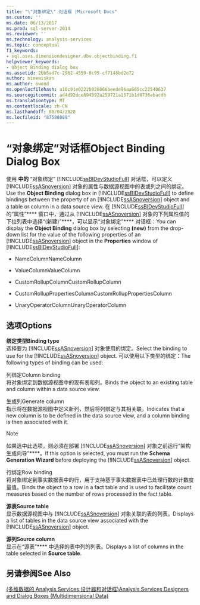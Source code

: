 ```yaml
---
title: "\"对象绑定\" 对话框 |Microsoft Docs"
ms.custom: ''
ms.date: 06/13/2017
ms.prod: sql-server-2014
ms.reviewer: ''
ms.technology: analysis-services
ms.topic: conceptual
f1_keywords:
- sql.asvs.dimensiondesigner.dbv.objectbinding.f1
helpviewer_keywords:
- Object Binding dialog box
ms.assetid: 2bb5ad7c-2962-4559-8c95-cf7148bd2e72
author: minewiskan
ms.author: owend
ms.openlocfilehash: a10c91e0222b826066aeede96aa665cc22540637
ms.sourcegitcommit: ad4d92dce894592a259721a1571b1d8736abacdb
ms.translationtype: MT
ms.contentlocale: zh-CN
ms.lasthandoff: 08/04/2020
ms.locfileid: "87588088"
---
```

# <a name="object-binding-dialog-box"></a><span data-ttu-id="34e93-102">“对象绑定”对话框</span><span class="sxs-lookup"><span data-stu-id="34e93-102">Object Binding Dialog Box</span></span>
  <span data-ttu-id="34e93-103">使用 **中的** “对象绑定” [!INCLUDE[ssBIDevStudioFull](../includes/ssbidevstudiofull-md.md)] 对话框，可以定义 [!INCLUDE[ssASnoversion](../includes/ssasnoversion-md.md)] 对象的属性与数据源视图中的表或列之间的绑定。</span><span class="sxs-lookup"><span data-stu-id="34e93-103">Use the **Object Binding** dialog box in [!INCLUDE[ssBIDevStudioFull](../includes/ssbidevstudiofull-md.md)] to define bindings between the property of an [!INCLUDE[ssASnoversion](../includes/ssasnoversion-md.md)] object and a table or column in a data source view.</span></span> <span data-ttu-id="34e93-104">在 [!INCLUDE[ssBIDevStudioFull](../includes/ssbidevstudiofull-md.md)] 的“属性”\*\*\*\* 窗口中，通过从 [!INCLUDE[ssASnoversion](../includes/ssasnoversion-md.md)] 对象的下列属性值的下拉列表中选择“(新建)”\*\*\*\*，可以显示“对象绑定”\*\*\*\* 对话框：</span><span class="sxs-lookup"><span data-stu-id="34e93-104">You can display the **Object Binding** dialog box by selecting **(new)** from the drop-down list for the value of the following properties of an [!INCLUDE[ssASnoversion](../includes/ssasnoversion-md.md)] object in the **Properties** window of [!INCLUDE[ssBIDevStudioFull](../includes/ssbidevstudiofull-md.md)]:</span></span>  
  
-   <span data-ttu-id="34e93-105">NameColumn</span><span class="sxs-lookup"><span data-stu-id="34e93-105">NameColumn</span></span>  
  
-   <span data-ttu-id="34e93-106">ValueColumn</span><span class="sxs-lookup"><span data-stu-id="34e93-106">ValueColumn</span></span>  
  
-   <span data-ttu-id="34e93-107">CustomRollupColumn</span><span class="sxs-lookup"><span data-stu-id="34e93-107">CustomRollupColumn</span></span>  
  
-   <span data-ttu-id="34e93-108">CustomRollupPropertiesColumn</span><span class="sxs-lookup"><span data-stu-id="34e93-108">CustomRollupPropertiesColumn</span></span>  
  
-   <span data-ttu-id="34e93-109">UnaryOperatorColumn</span><span class="sxs-lookup"><span data-stu-id="34e93-109">UnaryOperatorColumn</span></span>  
  
## <a name="options"></a><span data-ttu-id="34e93-110">选项</span><span class="sxs-lookup"><span data-stu-id="34e93-110">Options</span></span>  
 <span data-ttu-id="34e93-111">**绑定类型**</span><span class="sxs-lookup"><span data-stu-id="34e93-111">**Binding type**</span></span>  
 <span data-ttu-id="34e93-112">选择要为 [!INCLUDE[ssASnoversion](../includes/ssasnoversion-md.md)] 对象使用的绑定。</span><span class="sxs-lookup"><span data-stu-id="34e93-112">Select the binding to use for the [!INCLUDE[ssASnoversion](../includes/ssasnoversion-md.md)] object.</span></span> <span data-ttu-id="34e93-113">可以使用以下类型的绑定：</span><span class="sxs-lookup"><span data-stu-id="34e93-113">The following types of binding can be used:</span></span>  
  
 <span data-ttu-id="34e93-114">列绑定</span><span class="sxs-lookup"><span data-stu-id="34e93-114">Column binding</span></span>  
 <span data-ttu-id="34e93-115">将对象绑定到数据源视图中的现有表和列。</span><span class="sxs-lookup"><span data-stu-id="34e93-115">Binds the object to an existing table and column within a data source view.</span></span>  
  
 <span data-ttu-id="34e93-116">生成列</span><span class="sxs-lookup"><span data-stu-id="34e93-116">Generate column</span></span>  
 <span data-ttu-id="34e93-117">指示将在数据源视图中定义新列，然后将列绑定与其相关联。</span><span class="sxs-lookup"><span data-stu-id="34e93-117">Indicates that a new column is to be defined in the data source view, and a column binding is then associated with it.</span></span>  
  
> [!NOTE]  
>  <span data-ttu-id="34e93-118">如果选中此选项，则必须在部署 [!INCLUDE[ssASnoversion](../includes/ssasnoversion-md.md)] 对象之前运行“架构生成向导”\*\*\*\*。</span><span class="sxs-lookup"><span data-stu-id="34e93-118">If this option is selected, you must run the **Schema Generation Wizard** before deploying the [!INCLUDE[ssASnoversion](../includes/ssasnoversion-md.md)] object.</span></span>  
  
 <span data-ttu-id="34e93-119">行绑定</span><span class="sxs-lookup"><span data-stu-id="34e93-119">Row binding</span></span>  
 <span data-ttu-id="34e93-120">将对象绑定到事实数据表中的行，用于支持基于事实数据表中已处理行数的计数度量值。</span><span class="sxs-lookup"><span data-stu-id="34e93-120">Binds the object to a row in a fact table and is used to facilitate count measures based on the number of rows processed in the fact table.</span></span>  
  
 <span data-ttu-id="34e93-121">**源表**</span><span class="sxs-lookup"><span data-stu-id="34e93-121">**Source table**</span></span>  
 <span data-ttu-id="34e93-122">显示数据源视图中与 [!INCLUDE[ssASnoversion](../includes/ssasnoversion-md.md)] 对象关联的表的列表。</span><span class="sxs-lookup"><span data-stu-id="34e93-122">Displays a list of tables in the data source view associated with the [!INCLUDE[ssASnoversion](../includes/ssasnoversion-md.md)] object.</span></span>  
  
 <span data-ttu-id="34e93-123">**源列**</span><span class="sxs-lookup"><span data-stu-id="34e93-123">**Source column**</span></span>  
 <span data-ttu-id="34e93-124">显示在“源表”\*\*\*\* 中选择的表中列的列表。</span><span class="sxs-lookup"><span data-stu-id="34e93-124">Displays a list of columns in the table selected in **Source table**.</span></span>  
  
## <a name="see-also"></a><span data-ttu-id="34e93-125">另请参阅</span><span class="sxs-lookup"><span data-stu-id="34e93-125">See Also</span></span>  
 [<span data-ttu-id="34e93-126">&#40;多维数据的 Analysis Services 设计器和对话框&#41;</span><span class="sxs-lookup"><span data-stu-id="34e93-126">Analysis Services Designers and Dialog Boxes &#40;Multidimensional Data&#41;</span></span>](analysis-services-designers-and-dialog-boxes-multidimensional-data.md)  
  
  
